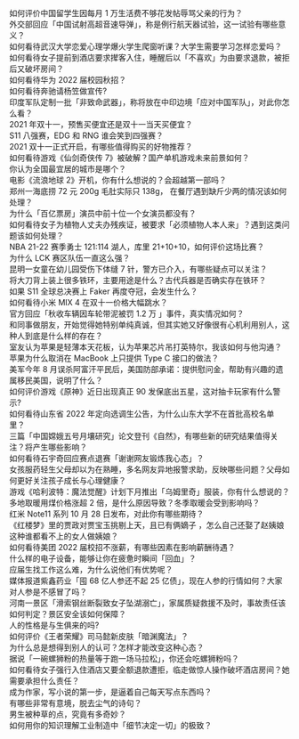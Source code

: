 如何评价中国留学生因每月 1 万生活费不够花发帖辱骂父亲的行为？  
外交部回应「中国试射高超音速导弹」，称是例行航天器试验，这一试验有哪些意义？  
如何看待武汉大学恋爱心理学爆火学生爬窗听课？大学生需要学习怎样恋爱吗？  
如何看待女子提前到酒店要求撵客入住，睡醒后以「不喜欢」为由要求退款，被拒后又破坏房间？  
如何看待华为 2022 届校园秋招？  
如何看待奔驰请杨笠做宣传?  
印度军队定制一批「非致命武器」，称将放在中印边境「应对中国军队」，对此你怎么看？  
2021 年双十一，预售买便宜还是双十一当天买便宜？  
S11 八强赛，EDG 和 RNG 谁会笑到四强赛？  
2021 双十一正式开启，有哪些值得购买的好物推荐？  
如何看待游戏《仙剑奇侠传 7》被破解？国产单机游戏未来前景如何？  
你认为全国最宜居的城市是哪个？  
电影《流浪地球 2》开机，你有什么想说的？会超越第一部吗？  
郑州一海底捞 72 元 200g 毛肚实际只 138g， 在餐厅遇到缺斤少两的情况该如何处理？  
为什么「百亿票房」演员中前十位一个女演员都没有？  
如何看待女子为植物人丈夫办残疾证，被要求「必须植物人本人来」？遇到这类问题该如何处理？  
NBA 21-22 赛季勇士 121:114 湖人，库里 21+10+10，如何评价这场比赛？  
为什么 LCK 赛区队伍一直这么强？  
昆明一女童在幼儿园受伤下体缝 7 针，警方已介入，有哪些疑点可以关注？  
将大刀背上装上很多铁环，主要用途是什么？古代兵器是否确实存在铁环？  
如果 S11 全球总决赛上 Faker 再度夺冠，会发生什么？  
如何看待小米 MIX 4 在双十一价格大幅跳水？  
官方回应「秋收车辆因车轮带泥被罚 1.2 万 」事件，真实情况如何？  
和同事做朋友，开始觉得她特别单纯真诚，但其实她又好像很有心机利用别人，这种人到底是什么样的存在？  
室友认为苹果是轻薄本天花板，认为苹果芯片吊打英特尔，我该如何与他沟通？  
苹果为什么取消在 MacBook 上只提供 Type C 接口的做法？  
美军今年 8 月误杀阿富汗平民后，美国防部承诺：提供慰问金，帮助有兴趣的遗属移民美国，说明了什么？  
如何评价游戏《原神》近日出现真正 90 发保底出五星，这对抽卡玩家有什么警示?  
如何看待山东省 2022 年定向选调生公告，为什么山东大学不在首批高校名单里？  
三篇「中国嫦娥五号月壤研究」论文登刊《自然》，有哪些新的研究结果值得关注？将产生哪些影响？  
如何看待石宇奇回应赛点退赛「谢谢网友锻炼我心态」？  
女孩服药轻生父母却以为在熟睡，多名网友异地报警求助，反映哪些问题？父母如何更好关注孩子成长与心理健康？  
游戏《哈利波特：魔法觉醒》计划下月推出「乌姆里奇」服装，你有什么想说的？  
多地取暖用煤价格涨超 2 倍，是什么原因导致？冬季取暖会受到影响吗？  
红米 Note11 系列 10 月 28 日发布，对此你有哪些期待？  
《红楼梦》里的贾政对贾宝玉挑剔上天，且已有俩嫡子 ，怎么自己还娶了赵姨娘这种谁都看不上的女人做姨娘？  
如何看待美团 2022 届校招不涨薪，有哪些因素在影响薪酬待遇？  
什么样的电子设备，能够让你在疲惫时瞬间「回血」？  
应届生找工作这么难，为什么说他们有优势呢？  
媒体报道紫鑫药业「囤 68 亿人参还不起 25 亿债」，现在人参的行情如何？大家对人参是不感冒了吗？  
河南一景区「滑索钢丝断裂致女子坠湖溺亡」，家属质疑救援不及时，事故责任该如何判定？景区安全该如何保障？  
人的性格是与生俱来的吗?  
如何评价《王者荣耀》司马懿新皮肤「暗渊魔法」？  
为什么总是想得到别人的认可？怎样才能改变这种心态？  
据说「一碗螺狮粉的热量等于跑一场马拉松」，你还会吃螺狮粉吗？  
如何看待女子强行入住酒店又要全额退款遭拒，临走做惊人操作破坏酒店房间？她需要承担什么责任？  
成为作家，写小说的第一步，是逼着自己每天写点东西吗？  
有哪些非常有意境，脱去尘气的诗句？  
男生被种草的点，究竟有多奇妙？  
如何用你的知识理解工业制造中「细节决定一切」的极致？  
